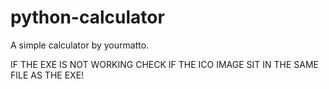 # python-calculator
A simple calculator by yourmatto.

IF THE EXE IS NOT WORKING CHECK IF THE ICO IMAGE SIT IN THE SAME FILE AS THE EXE!
